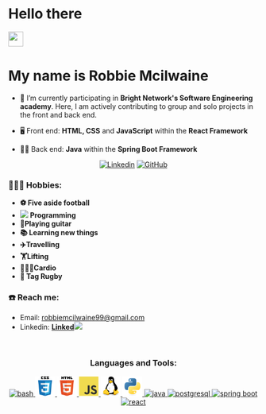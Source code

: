 # Hello there
<img src="https://media.giphy.com/media/hvRJCLFzcasrR4ia7z/giphy.gif" width="30px" height="30px">

# My name is Robbie Mcilwaine

- 🔭 I’m currently participating in **Bright Network's Software Engineering academy**. Here, I am actively contributing to group and solo projects in the front and back end.

- 🖥️ Front end: **HTML, CSS** and **JavaScript** within the **React Framework**

- 🧑‍💻 Back end: **Java** within the **Spring Boot Framework**

<div align="center">
  
[![Linkedin](https://img.shields.io/badge/-Linkedin-08C6F5?style=flat-square&logo=Linkedin&logoColor=white)](https://www.linkedin.com/in/robbie-mcilwaine-060631246/)
[![GitHub](https://img.shields.io/badge/-GitHub-000000?style=flat-square&logo=GitHub&logoColor=white)](https://github.com/robbiemcilwaine)

</div>

### 🏃‍♂️‍➡️ Hobbies:
- **⚽️ Five aside football**
- <img width="20" src="https://user-images.githubusercontent.com/112943652/204321783-2857778e-408c-46dc-b1e4-a6db66de9536.png"> **Programming**
- **🎸Playing guitar**
- **📚 Learning new things**
- **✈️Travelling**
- **🏋️Lifting**
- **🏃‍♂️‍➡️Cardio**
- **🏉 Tag Rugby**

### ☎️ Reach me:
- Email: robbiemcilwaine99@gmail.com
- Linkedin: <a href="https://www.linkedin.com/in/robbie-mcilwaine-060631246/">**Linked**<img width="15" src="https://user-images.githubusercontent.com/112943652/204323974-4c914872-a8f2-44d6-9200-43b8be2f9244.png"></a>
<br>

<h3 align="center">Languages and Tools:</h3>
<p align="center"> <a href="https://www.gnu.org/software/bash/" target="_blank" rel="noreferrer"> <img src="https://cdn4.iconfinder.com/data/icons/programming-it-line/100/programming-console-1024.png" alt="bash" width="40" height="40"/> </a> <a href="https://www.w3schools.com/css/" target="_blank" rel="noreferrer"> <img src="https://raw.githubusercontent.com/devicons/devicon/master/icons/css3/css3-original-wordmark.svg" alt="css3" width="40" height="40"/> </a> <a href="https://www.w3.org/html/" target="_blank" rel="noreferrer"> <img src="https://raw.githubusercontent.com/devicons/devicon/master/icons/html5/html5-original-wordmark.svg" alt="html5" width="40" height="40"/> </a> <a href="https://developer.mozilla.org/en-US/docs/Web/JavaScript" target="_blank" rel="noreferrer"> <img src="https://raw.githubusercontent.com/devicons/devicon/master/icons/javascript/javascript-original.svg" alt="javascript" width="40" height="40"/> </a> <a href="https://www.linux.org/" target="_blank" rel="noreferrer"> <img src="https://raw.githubusercontent.com/devicons/devicon/master/icons/linux/linux-original.svg" alt="linux" width="40" height="40"/> </a> <a href="https://www.python.org" target="_blank" rel="noreferrer"> <img src="https://raw.githubusercontent.com/devicons/devicon/master/icons/python/python-original.svg" alt="python" width="40" height="40"/> </a> <a href="https://reactjs.org/" target="_blank" rel="noreferrer"> <img src="https://static-00.iconduck.com/assets.00/java-icon-378x512-w60vlu77.png" alt="java" width="40" height="40"/> </a> <a href="https://www.postgresql.org/" target="_blank" rel="noreferrer"> <img src="https://upload.wikimedia.org/wikipedia/commons/2/29/Postgresql_elephant.svg" alt="postgresql" width="40" height="40"/> <a href="https://spring.io/projects/spring-boot" target="_blank" rel="noreferrer"> <img src="https://upload.wikimedia.org/wikipedia/commons/7/79/Spring_Boot.svg" alt="spring boot" width="40" height="40"/> <a href="https://upload.wikimedia.org/wikipedia/commons/3/30/React_Logo_SVG.svg" target="_blank" rel="noreferrer"> <img src="https://upload.wikimedia.org/wikipedia/commons/a/a7/React-icon.svg" alt="react" width="40" height="40"/>
